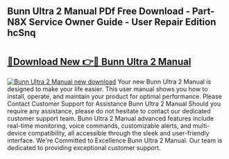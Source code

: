 ## Bunn Ultra 2 Manual PDf Free Download - Part-N8X Service Owner Guide - User Repair Edition hcSnq

# <h2><a href="http://bc32269.oget.top/?id=Bunn+Ultra+2+Manual">🔗Download New 👉🔴 Bunn Ultra 2 Manual</a></h2>

[![Bunn Ultra 2 Manual new download](https://i.imgur.com/5g1atiW.png)](http://bc32269.oget.top/?id=Bunn+Ultra+2+Manual)
Your new Bunn Ultra 2 Manual is designed to make your life easier. This user manual shows you how to install, operate, and maintain your product for optimal performance. Please Contact Customer Support for Assistance Bunn Ultra 2 Manual Should you require any assistance, please do not hesitate to contact our dedicated customer support team. Bunn Ultra 2 Manual advanced features include real-time monitoring, voice commands, customizable alerts, and multi-device compatibility, all accessible through the sleek and user-friendly interface. We're Committed to Excellence Bunn Ultra 2 Manual. Our team is dedicated to providing exceptional customer support.
